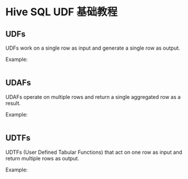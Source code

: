 # Hive SQL UDF 基础教程

## UDFs

UDFs work on a single row as input and generate a single row as output.

Example:
```

```

## UDAFs

UDAFs operate on multiple rows and return a single aggregated row as a result.

Example:
```

```

## UDTFs

UDTFs (User Defined Tabular Functions) that act on one row as input and return multiple rows as output.

Example:
```

```